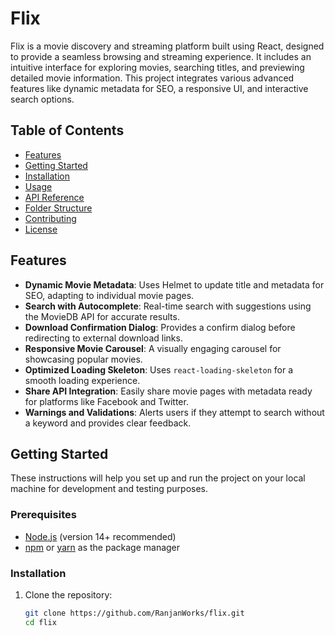 # Flix

Flix is a movie discovery and streaming platform built using React, designed to provide a seamless browsing and streaming experience. It includes an intuitive interface for exploring movies, searching titles, and previewing detailed movie information. This project integrates various advanced features like dynamic metadata for SEO, a responsive UI, and interactive search options.

## Table of Contents
- [Features](#features)
- [Getting Started](#getting-started)
- [Installation](#installation)
- [Usage](#usage)
- [API Reference](#api-reference)
- [Folder Structure](#folder-structure)
- [Contributing](#contributing)
- [License](#license)

## Features

- **Dynamic Movie Metadata**: Uses Helmet to update title and metadata for SEO, adapting to individual movie pages.
- **Search with Autocomplete**: Real-time search with suggestions using the MovieDB API for accurate results.
- **Download Confirmation Dialog**: Provides a confirm dialog before redirecting to external download links.
- **Responsive Movie Carousel**: A visually engaging carousel for showcasing popular movies.
- **Optimized Loading Skeleton**: Uses `react-loading-skeleton` for a smooth loading experience.
- **Share API Integration**: Easily share movie pages with metadata ready for platforms like Facebook and Twitter.
- **Warnings and Validations**: Alerts users if they attempt to search without a keyword and provides clear feedback.

## Getting Started

These instructions will help you set up and run the project on your local machine for development and testing purposes.

### Prerequisites

- [Node.js](https://nodejs.org/) (version 14+ recommended)
- [npm](https://www.npmjs.com/) or [yarn](https://yarnpkg.com/) as the package manager

### Installation

1. Clone the repository:

   ```bash
   git clone https://github.com/RanjanWorks/flix.git
   cd flix
